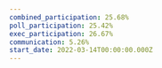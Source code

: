 ```yaml
---
combined_participation: 25.68%
poll_participation: 25.42%
exec_participation: 26.67%
communication: 5.26%
start_date: 2022-03-14T00:00:00.000Z
---
```

